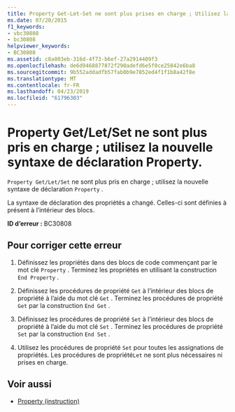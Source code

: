 ```yaml
---
title: Property Get-Let-Set ne sont plus prises en charge ; Utilisez la nouvelle syntaxe de déclaration de propriété
ms.date: 07/20/2015
f1_keywords:
- vbc30808
- bc30808
helpviewer_keywords:
- BC30808
ms.assetid: c8a803eb-316d-4f73-b6ef-27a2914409f3
ms.openlocfilehash: de6d9468877872f290adefd6e5f0ce25842e6ba8
ms.sourcegitcommit: 9b552addadfb57fab0b9e7852ed4f1f1b8a42f8e
ms.translationtype: MT
ms.contentlocale: fr-FR
ms.lasthandoff: 04/23/2019
ms.locfileid: "61796303"
---
```

# <a name="property-getletset-are-no-longer-supported-use-the-new-property-declaration-syntax"></a>Property Get/Let/Set ne sont plus pris en charge ; utilisez la nouvelle syntaxe de déclaration Property.
`Property Get/Let/Set` ne sont plus pris en charge ; utilisez la nouvelle syntaxe de déclaration `Property` .  
  
 La syntaxe de déclaration des propriétés a changé. Celles-ci sont définies à présent à l’intérieur des blocs.  
  
 **ID d’erreur :** BC30808  
  
## <a name="to-correct-this-error"></a>Pour corriger cette erreur  
  
1. Définissez les propriétés dans des blocs de code commençant par le mot clé `Property` . Terminez les propriétés en utilisant la construction `End Property` .  
  
2. Définissez les procédures de propriété `Get` à l’intérieur des blocs de propriété à l’aide du mot clé `Get` . Terminez les procédures de propriété `Get` par la construction `End Get` .  
  
3. Définissez les procédures de propriété `Set` à l’intérieur des blocs de propriété à l’aide du mot clé `Set` . Terminez les procédures de propriété `Set` par la construction `End Set` .  
  
4. Utilisez les procédures de propriété `Set` pour toutes les assignations de propriétés. Les procédures de propriété`Let` ne sont plus nécessaires ni prises en charge.  
  
## <a name="see-also"></a>Voir aussi

- [Property (instruction)](../../visual-basic/language-reference/statements/property-statement.md)
